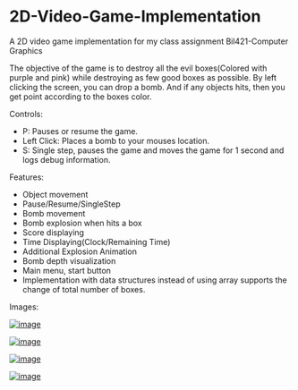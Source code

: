 # 2D-Video-Game-Implementation
A 2D video game implementation for my class assignment Bil421-Computer Graphics 

The objective of the game is to destroy all the evil boxes(Colored with purple and pink) while destroying as few good boxes as possible.
By left clicking the screen, you can drop a bomb. And if any objects hits, then you get point according to the boxes color.

Controls:
* P: Pauses or resume the game.
* Left Click: Places a bomb to your mouses location.
* S: Single step, pauses the game and moves the game for 1 second and logs debug information.

Features:
* Object movement
* Pause/Resume/SingleStep
* Bomb movement
* Bomb explosion when hits a box
* Score displaying
* Time Displaying(Clock/Remaining Time)
* Additional Explosion Animation
* Bomb depth visualization
* Main menu, start button
* Implementation with data structures instead of using array supports the change of total number of boxes.

Images:

[![image](https://i.hizliresim.com/4aMRkq.png)](https://hizliresim.com/4aMRkq)

[![image](https://i.hizliresim.com/JQlE4n.png)](https://hizliresim.com/JQlE4n)

[![image](https://i.hizliresim.com/OoLdZA.png)](https://hizliresim.com/OoLdZA)

[![image](https://i.hizliresim.com/0EB2kL.png)](https://hizliresim.com/0EB2kL)
